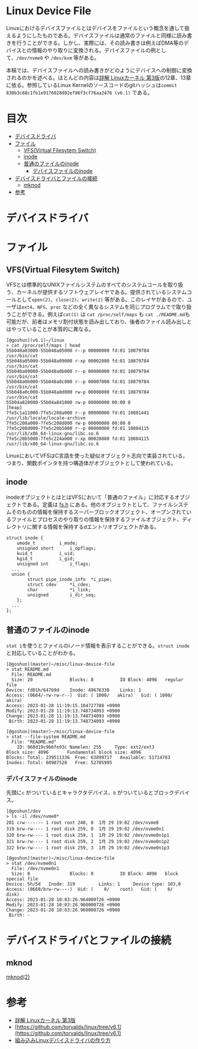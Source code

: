 # Linux Device File <!-- omit in toc -->
Linuxにおけるデバイスファイルとはデバイスをファイルという概念を通して扱えるようにしたものである。デバイスファイルは通常のファイルと同様に読み書きを行うことができる。しかし、実際には、その読み書きは例えばDMA等のデバイスとの情報のやり取りに変換される。デバイスファイルの例として、`/dev/nvme0` や `/dev/kvm` 等がある。

本稿では、デバイスファイルへの読み書きがどのようにデバイスへの制御に変換されるのかを述べる。ほとんどの内容は[詳解 Linuxカーネル 第3版](https://www.oreilly.co.jp/books/9784873113135/)の12章、13章に依る。参照しているLinux Kernelのソースコードのgitハッシュは`commit 830b3c68c1fb1e9176028d02ef86f3cf76aa2476 (v6.1)` である。

# 目次 <!-- omit in toc -->
- [デバイスドライバ](#デバイスドライバ)
- [ファイル](#ファイル)
  - [VFS(Virtual Filesytem Switch)](#vfsvirtual-filesytem-switch)
  - [inode](#inode)
  - [普通のファイルのinode](#普通のファイルのinode)
    - [デバイスファイルのinode](#デバイスファイルのinode)
- [デバイスドライバとファイルの接続](#デバイスドライバとファイルの接続)
  - [mknod](#mknod)
- [参考](#参考)

# デバイスドライバ


# ファイル

## VFS(Virtual Filesytem Switch)
VFSとは標準的なUNIXファイルシステムのすべてのシステムコールを取り扱う、カーネルが提供するソフトウェアレイヤである。提供されているシステムコールとして`open(2)`、`close(2)`、`write(2)` 等がある。このレイヤがあるので、ユーザは`ext4`、`NFS`、`proc` などの全く異なるシステムを同じプログラムでで取り扱うことができる。例えば`cat(1)` は `cat /proc/self/maps` も `cat ./README.md`も可能だが、前者はメモリ割付状態を読み出しており、後者のファイル読み出しとはやっていることが本質的に異なる。

```
[@goshun](v6.1)~/linux
> cat /proc/self/maps | head
55b048a03000-55b048a05000 r--p 00000000 fd:01 10879784                   /usr/bin/cat
55b048a05000-55b048a09000 r-xp 00002000 fd:01 10879784                   /usr/bin/cat
55b048a09000-55b048a0b000 r--p 00006000 fd:01 10879784                   /usr/bin/cat
55b048a0b000-55b048a0c000 r--p 00007000 fd:01 10879784                   /usr/bin/cat
55b048a0c000-55b048a0d000 rw-p 00008000 fd:01 10879784                   /usr/bin/cat
55b04a820000-55b04a841000 rw-p 00000000 00:00 0                          [heap]
7fe5c1a11000-7fe5c208a000 r--p 00000000 fd:01 10881441                   /usr/lib/locale/locale-archive
7fe5c208a000-7fe5c208d000 rw-p 00000000 00:00 0 
7fe5c208d000-7fe5c20b5000 r--p 00000000 fd:01 10884115                   /usr/lib/x86_64-linux-gnu/libc.so.6
7fe5c20b5000-7fe5c224a000 r-xp 00028000 fd:01 10884115                   /usr/lib/x86_64-linux-gnu/libc.so.6
```

LinuxにおいてVFSはC言語を使った疑似オブジェクト志向で実装されている。つまり、関数ポインタを持つ構造体がオブジェクトとして使われている。

## inode
inodeオブジェクトとはとはVFSにおいて「普通のファイル」に対応するオブジェクトである。定義は [fs.h](https://github.com/akawashiro/linux/blob/830b3c68c1fb1e9176028d02ef86f3cf76aa2476/include/linux/fs.h#L588-L703) にある。他のオブジェクトとして、ファイルシステムそのものの情報を保持するスーパーブロックオブジェクト、オープンされているファイルとプロセスのやり取りの情報を保持するファイルオブジェクト、ディレクトリに関する情報を保持するdエントリオブジェクトがある。

```
struct inode {
	umode_t			i_mode;
	unsigned short		i_opflags;
	kuid_t			i_uid;
	kgid_t			i_gid;
	unsigned int		i_flags;
  ...
  union {
		struct pipe_inode_info	*i_pipe;
		struct cdev		*i_cdev;
		char			*i_link;
		unsigned		i_dir_seq;
	};
  ...
};
```

## 普通のファイルのinode
`stat 1`を使うとファイルのiノード情報を表示することができる。`struct inode` と対応していることがわかる。
```
[@goshun](master)~/misc/linux-device-file
> stat README.md 
  File: README.md
  Size: 20              Blocks: 8          IO Block: 4096   regular file
Device: fd01h/64769d    Inode: 49676330    Links: 1
Access: (0664/-rw-rw-r--)  Uid: ( 1000/   akira)   Gid: ( 1000/   akira)
Access: 2023-01-28 11:19:15.104727788 +0900
Modify: 2023-01-28 11:19:13.748734093 +0900
Change: 2023-01-28 11:19:13.748734093 +0900
 Birth: 2023-01-28 11:19:13.748734093 +0900
```

```
[@goshun](master)~/misc/linux-device-file
> stat --file-system README.md
  File: "README.md"
    ID: 968d19c9b6fe93c Namelen: 255     Type: ext2/ext3
Block size: 4096       Fundamental block size: 4096
Blocks: Total: 239511336  Free: 63899717   Available: 51714783
Inodes: Total: 60907520   Free: 52705995
```

### デバイスファイルのinode
先頭に`c` がついているとキャラクタデバイス、`b` がついているとブロックデバイス。
```
[@goshun]/dev
> ls -il /dev/nvme0*                                                         
201 crw------- 1 root root 240, 0  1月 29 19:02 /dev/nvme0
319 brw-rw---- 1 root disk 259, 0  1月 29 19:02 /dev/nvme0n1
320 brw-rw---- 1 root disk 259, 1  1月 29 19:02 /dev/nvme0n1p1
321 brw-rw---- 1 root disk 259, 2  1月 29 19:02 /dev/nvme0n1p2
322 brw-rw---- 1 root disk 259, 3  1月 29 19:02 /dev/nvme0n1p3
```

```
[@goshun](master)~/misc/linux-device-file
> stat /dev/nvme0n1
  File: /dev/nvme0n1
  Size: 0               Blocks: 0          IO Block: 4096   block special file
Device: 5h/5d   Inode: 319         Links: 1     Device type: 103,0
Access: (0660/brw-rw----)  Uid: (    0/    root)   Gid: (    6/    disk)
Access: 2023-01-28 10:03:26.964000726 +0900
Modify: 2023-01-28 10:03:26.960000726 +0900
Change: 2023-01-28 10:03:26.960000726 +0900
 Birth: -
```

# デバイスドライバとファイルの接続
## mknod
[mknod(2)](https://man7.org/linux/man-pages/man2/mknod.2.html)

# 参考
- [詳解 Linuxカーネル 第3版](https://www.oreilly.co.jp/books/9784873113135/)
- [https://github.com/torvalds/linux/tree/v6.1](https://github.com/torvalds/linux/tree/v6.1)
- [組み込みLinuxデバイスドライバの作り方](https://qiita.com/iwatake2222/items/1fdd2e0faaaa868a2db2)